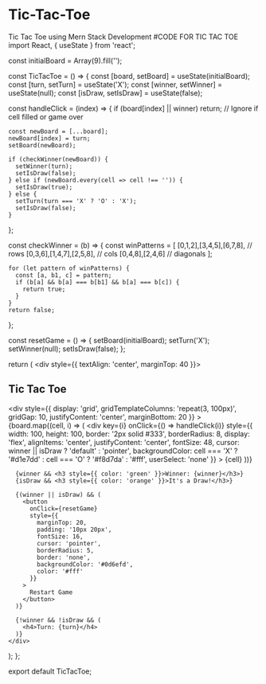 # Tic-Tac-Toe
Tic Tac Toe using Mern Stack Development
#CODE FOR TIC TAC TOE
import React, { useState } from 'react';

const initialBoard = Array(9).fill('');

const TicTacToe = () => {
  const [board, setBoard] = useState(initialBoard);
  const [turn, setTurn] = useState('X');
  const [winner, setWinner] = useState(null);
  const [isDraw, setIsDraw] = useState(false);

  const handleClick = (index) => {
    if (board[index] || winner) return; // Ignore if cell filled or game over

    const newBoard = [...board];
    newBoard[index] = turn;
    setBoard(newBoard);

    if (checkWinner(newBoard)) {
      setWinner(turn);
      setIsDraw(false);
    } else if (newBoard.every(cell => cell !== '')) {
      setIsDraw(true);
    } else {
      setTurn(turn === 'X' ? 'O' : 'X');
      setIsDraw(false);
    }
  };

  const checkWinner = (b) => {
    const winPatterns = [
      [0,1,2],[3,4,5],[6,7,8], // rows
      [0,3,6],[1,4,7],[2,5,8], // cols
      [0,4,8],[2,4,6]          // diagonals
    ];

    for (let pattern of winPatterns) {
      const [a, b1, c] = pattern;
      if (b[a] && b[a] === b[b1] && b[a] === b[c]) {
        return true;
      }
    }
    return false;
  };

  const resetGame = () => {
    setBoard(initialBoard);
    setTurn('X');
    setWinner(null);
    setIsDraw(false);
  };

  return (
    <div style={{ textAlign: 'center', marginTop: 40 }}>
      <h2>Tic Tac Toe</h2>
      <div
        style={{
          display: 'grid',
          gridTemplateColumns: 'repeat(3, 100px)',
          gridGap: 10,
          justifyContent: 'center',
          marginBottom: 20
        }}
      >
        {board.map((cell, i) => (
          <div
            key={i}
            onClick={() => handleClick(i)}
            style={{
              width: 100,
              height: 100,
              border: '2px solid #333',
              borderRadius: 8,
              display: 'flex',
              alignItems: 'center',
              justifyContent: 'center',
              fontSize: 48,
              cursor: winner || isDraw ? 'default' : 'pointer',
              backgroundColor: cell === 'X' ? '#d1e7dd' : cell === 'O' ? '#f8d7da' : '#fff',
              userSelect: 'none'
            }}
          >
            {cell}
          </div>
        ))}
      </div>

      {winner && <h3 style={{ color: 'green' }}>Winner: {winner}</h3>}
      {isDraw && <h3 style={{ color: 'orange' }}>It's a Draw!</h3>}

      {(winner || isDraw) && (
        <button
          onClick={resetGame}
          style={{
            marginTop: 20,
            padding: '10px 20px',
            fontSize: 16,
            cursor: 'pointer',
            borderRadius: 5,
            border: 'none',
            backgroundColor: '#0d6efd',
            color: '#fff'
          }}
        >
          Restart Game
        </button>
      )}

      {!winner && !isDraw && (
        <h4>Turn: {turn}</h4>
      )}
    </div>
  );
};

export default TicTacToe;
